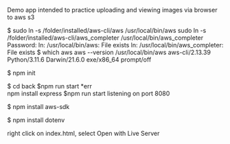 Demo app intended to practice uploading and viewing images via browser to aws s3

$ sudo ln -s /folder/installed/aws-cli/aws /usr/local/bin/aws
sudo ln -s /folder/installed/aws-cli/aws_completer /usr/local/bin/aws_completer
Password:
ln: /usr/local/bin/aws: File exists
ln: /usr/local/bin/aws_completer: File exists
$ which aws
aws --version
/usr/local/bin/aws
aws-cli/2.13.39 Python/3.11.6 Darwin/21.6.0 exe/x86_64 prompt/off

$ npm init

$ cd back
$npm run start
    *err    
npm install express
$npm run start
    listening on port 8080


$ npm install aws-sdk

$ npm install dotenv


right click on index.html, select Open with Live Server